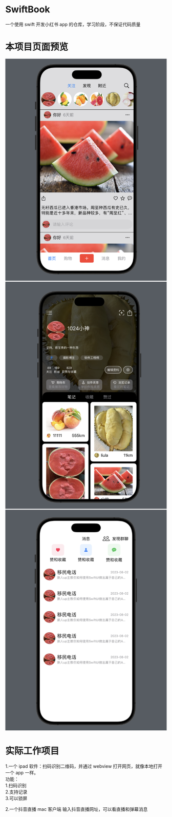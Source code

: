 # SwiftBook

一个使用 swift 开发小红书 app 的仓库，学习阶段，不保证代码质量


# 本项目页面预览
![](./Resources/hongshu.png)
![](./Resources/account.png)
![](./Resources/message.png)


# 实际工作项目

1.一个 ipad 软件：扫码识别二维码，并通过 webview 打开网页，就像本地打开一个 app 一样。  
功能：  
1.扫码识别  
2.支持记录  
3.可以锁屏


2.一个抖音直播 mac 客户端
输入抖音直播网址，可以看直播和弹幕消息
